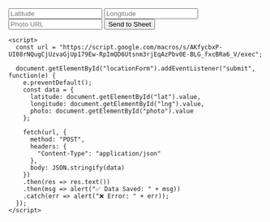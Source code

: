 <!DOCTYPE html>
<html>
  <body>
    <form id="locationForm">
      <input type="text" id="lat" placeholder="Latitude">
      <input type="text" id="lng" placeholder="Longitude">
      <input type="text" id="photo" placeholder="Photo URL">
      <button type="submit">Send to Sheet</button>
    </form>

    <script>
      const url = "https://script.google.com/macros/s/AKfycbxP-UI08rNQugCjUzvaGjUp179Ew-RpImQD6Utsnm3rjEqAzPbv0E-BLG_fxcBRa6_V/exec";

      document.getElementById("locationForm").addEventListener("submit", function(e) {
        e.preventDefault();
        const data = {
          latitude: document.getElementById("lat").value,
          longitude: document.getElementById("lng").value,
          photo: document.getElementById("photo").value
        };

        fetch(url, {
          method: "POST",
          headers: {
            "Content-Type": "application/json"
          },
          body: JSON.stringify(data)
        })
        .then(res => res.text())
        .then(msg => alert("✅ Data Saved: " + msg))
        .catch(err => alert("❌ Error: " + err));
      });
    </script>
  </body>
</html>
